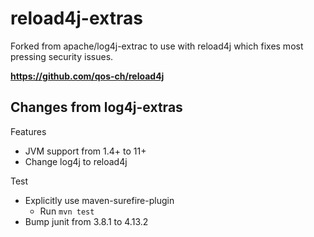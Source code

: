# reload4j-extras

Forked from apache/log4j-extrac to use with reload4j which fixes most pressing security issues.

**https://github.com/qos-ch/reload4j**

## Changes from log4j-extras

Features
 - JVM support from 1.4+ to 11+
 - Change log4j to reload4j

Test
 - Explicitly use maven-surefire-plugin
   - Run `mvn test`
 - Bump junit from 3.8.1 to 4.13.2
